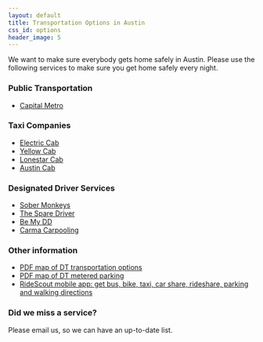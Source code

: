 ```yaml
---
layout: default
title: Transportation Options in Austin
css_id: options
header_image: 5
---
```


We want to make sure everybody gets home safely in Austin. Please use the following services to make sure you get home safely every night.

### Public Transportation

* <a href="http://www.capmetro.org/" target="_blank">Capital Metro</a>

### Taxi Companies

* <a href="http://www.electriccabofaustin.com" target="_blank">Electric Cab</a>
* <a href="http://www.yellowcabaustin.com/‎" target="_blank">Yellow Cab</a>
* <a href="http://www.lonestarcabaustin.com" target="_blank">Lonestar Cab</a>
* <a href="http://www.austincab.com" target="_blank">Austin Cab</a>

### Designated Driver Services

* <a href="http://sobermonkeys.com" target="_blank">Sober Monkeys</a>
* <a href="http://www.thesparedriver.com‎" target="_blank">The Spare Driver </a>
* <a href="http://www.bemydd.com/" target="_blank">Be My DD</a>
* <a href="https://carmacarpool.com/austin" target="_blank">Carma Carpooling</a>

### Other information

* <a href="https://www.austintexas.gov/sites/default/files/files/Transportation/Parking/PARKING_WAY_FINDING_MAP_072012.pdf" target="_blank">PDF map of DT transportation options</a>
* <a href="https://www.austintexas.gov/sites/default/files/files/Transportation/Parking/Parking_Meter_Map_05_01_13.pdf" target="_blank">PDF map of DT metered parking</a>
* <a href="http://www.ridescoutapp.com/" target="_blank">RideScout mobile app: get bus, bike, taxi, car share, rideshare, parking and walking directions</a>

### Did we miss a service?

Please email us, so we can have an up-to-date list.
